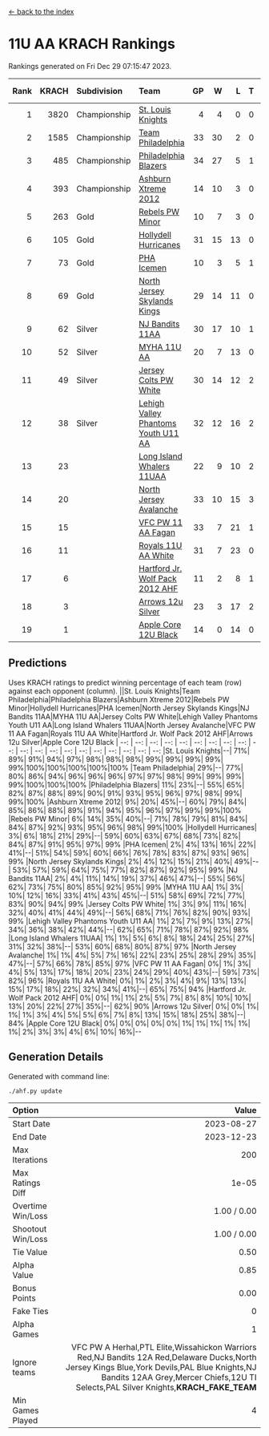 [<- back to the index](readme.md)
# 11U AA KRACH Rankings
Rankings generated on Fri Dec 29 07:15:47 2023.

Rank|KRACH|Subdivision|Team|GP|W|L|T|OTW|OTL|SoS|Exp Wins|Win Diff
---:|---:|:---|:---|---:|---:|---:|---:|---:|---:|---:|---:|---:
1|3820|Championship|[St. Louis Knights](https://gamesheetstats.com/seasons/3659/teams/143319/schedule)|4|4|0|0|0|0|127|4.8|-0.0
2|1585|Championship|[Team Philadelphia](https://gamesheetstats.com/seasons/3659/teams/140788/schedule)|33|30|2|0|1|0|119|31.9|0.0
3|485|Championship|[Philadelphia Blazers](https://gamesheetstats.com/seasons/3659/teams/140785/schedule)|34|27|5|1|0|1|309|28.3|-0.0
4|393|Championship|[Ashburn Xtreme 2012](https://gamesheetstats.com/seasons/3659/teams/140775/schedule)|14|10|3|0|1|0|274|11.9|0.0
5|263|Gold|[Rebels PW Minor](https://gamesheetstats.com/seasons/3659/teams/140786/schedule)|10|7|3|0|0|0|262|7.9|0.0
6|105|Gold|[Hollydell Hurricanes](https://gamesheetstats.com/seasons/3659/teams/140777/schedule)|31|15|13|0|1|2|463|16.9|0.0
7|73|Gold|[PHA Icemen](https://gamesheetstats.com/seasons/3659/teams/143313/schedule)|10|3|5|1|1|0|261|5.4|0.0
8|69|Gold|[North Jersey Skylands Kings](https://gamesheetstats.com/seasons/3659/teams/140784/schedule)|29|14|11|0|2|2|192|16.9|0.0
9|62|Silver|[NJ Bandits 11AA](https://gamesheetstats.com/seasons/3659/teams/140782/schedule)|30|17|10|1|0|2|137|18.4|0.0
10|52|Silver|[MYHA 11U AA](https://gamesheetstats.com/seasons/3659/teams/140781/schedule)|20|7|13|0|0|0|378|7.9|0.0
11|49|Silver|[Jersey Colts PW White](https://gamesheetstats.com/seasons/3659/teams/140778/schedule)|30|14|12|2|2|0|111|17.9|0.0
12|38|Silver|[Lehigh Valley Phantoms Youth U11 AA](https://gamesheetstats.com/seasons/3659/teams/140779/schedule)|32|12|16|2|1|1|314|14.9|0.0
13|23||[Long Island Whalers 11UAA](https://gamesheetstats.com/seasons/3659/teams/140780/schedule)|22|9|10|2|0|1|65|10.9|0.0
14|20||[North Jersey Avalanche](https://gamesheetstats.com/seasons/3659/teams/140783/schedule)|33|10|15|3|1|4|158|13.4|0.0
15|15||[VFC PW 11 AA Fagan](https://gamesheetstats.com/seasons/3659/teams/140789/schedule)|33|7|21|1|3|1|292|11.4|0.0
16|11||[Royals 11U AA White](https://gamesheetstats.com/seasons/3659/teams/140787/schedule)|31|7|23|0|1|0|294|8.9|0.0
17|6||[Hartford Jr. Wolf Pack 2012 AHF](https://gamesheetstats.com/seasons/3659/teams/140776/schedule)|11|2|8|1|0|0|36|3.4|0.0
18|3||[Arrows 12u Silver](https://gamesheetstats.com/seasons/3659/teams/140774/schedule)|23|3|17|2|0|1|59|4.9|0.0
19|1||[Apple Core 12U Black](https://gamesheetstats.com/seasons/3659/teams/140773/schedule)|14|0|14|0|0|0|325|0.9|0.0

## Predictions
Uses KRACH ratings to predict winning percentage of each team (row) against each opponent (column).
||St. Louis Knights|Team Philadelphia|Philadelphia Blazers|Ashburn Xtreme 2012|Rebels PW Minor|Hollydell Hurricanes|PHA Icemen|North Jersey Skylands Kings|NJ Bandits 11AA|MYHA 11U AA|Jersey Colts PW White|Lehigh Valley Phantoms Youth U11 AA|Long Island Whalers 11UAA|North Jersey Avalanche|VFC PW 11 AA Fagan|Royals 11U AA White|Hartford Jr. Wolf Pack 2012 AHF|Arrows 12u Silver|Apple Core 12U Black
| --: | --: | --: | --: | --: | --: | --: | --: | --: | --: | --: | --: | --: | --: | --: | --: | --: | --: | --: | --: 
|St. Louis Knights|--| 71%| 89%| 91%| 94%| 97%| 98%| 98%| 98%| 99%| 99%| 99%| 99%| 99%|100%|100%|100%|100%|100%
|Team Philadelphia| 29%|--| 77%| 80%| 86%| 94%| 96%| 96%| 96%| 97%| 97%| 98%| 99%| 99%| 99%| 99%|100%|100%|100%
|Philadelphia Blazers| 11%| 23%|--| 55%| 65%| 82%| 87%| 88%| 89%| 90%| 91%| 93%| 95%| 96%| 97%| 98%| 99%| 99%|100%
|Ashburn Xtreme 2012|  9%| 20%| 45%|--| 60%| 79%| 84%| 85%| 86%| 88%| 89%| 91%| 94%| 95%| 96%| 97%| 99%| 99%|100%
|Rebels PW Minor|  6%| 14%| 35%| 40%|--| 71%| 78%| 79%| 81%| 84%| 84%| 87%| 92%| 93%| 95%| 96%| 98%| 99%|100%
|Hollydell Hurricanes|  3%|  6%| 18%| 21%| 29%|--| 59%| 60%| 63%| 67%| 68%| 73%| 82%| 84%| 87%| 91%| 95%| 97%| 99%
|PHA Icemen|  2%|  4%| 13%| 16%| 22%| 41%|--| 51%| 54%| 59%| 60%| 66%| 76%| 78%| 83%| 87%| 93%| 96%| 99%
|North Jersey Skylands Kings|  2%|  4%| 12%| 15%| 21%| 40%| 49%|--| 53%| 57%| 59%| 64%| 75%| 77%| 82%| 87%| 92%| 95%| 99%
|NJ Bandits 11AA|  2%|  4%| 11%| 14%| 19%| 37%| 46%| 47%|--| 55%| 56%| 62%| 73%| 75%| 80%| 85%| 92%| 95%| 99%
|MYHA 11U AA|  1%|  3%| 10%| 12%| 16%| 33%| 41%| 43%| 45%|--| 51%| 58%| 69%| 72%| 77%| 83%| 90%| 94%| 99%
|Jersey Colts PW White|  1%|  3%|  9%| 11%| 16%| 32%| 40%| 41%| 44%| 49%|--| 56%| 68%| 71%| 76%| 82%| 90%| 93%| 99%
|Lehigh Valley Phantoms Youth U11 AA|  1%|  2%|  7%|  9%| 13%| 27%| 34%| 36%| 38%| 42%| 44%|--| 62%| 65%| 71%| 78%| 87%| 92%| 98%
|Long Island Whalers 11UAA|  1%|  1%|  5%|  6%|  8%| 18%| 24%| 25%| 27%| 31%| 32%| 38%|--| 53%| 60%| 68%| 80%| 87%| 97%
|North Jersey Avalanche|  1%|  1%|  4%|  5%|  7%| 16%| 22%| 23%| 25%| 28%| 29%| 35%| 47%|--| 57%| 66%| 78%| 85%| 97%
|VFC PW 11 AA Fagan|  0%|  1%|  3%|  4%|  5%| 13%| 17%| 18%| 20%| 23%| 24%| 29%| 40%| 43%|--| 59%| 73%| 82%| 96%
|Royals 11U AA White|  0%|  1%|  2%|  3%|  4%|  9%| 13%| 13%| 15%| 17%| 18%| 22%| 32%| 34%| 41%|--| 65%| 75%| 94%
|Hartford Jr. Wolf Pack 2012 AHF|  0%|  0%|  1%|  1%|  2%|  5%|  7%|  8%|  8%| 10%| 10%| 13%| 20%| 22%| 27%| 35%|--| 62%| 90%
|Arrows 12u Silver|  0%|  0%|  1%|  1%|  1%|  3%|  4%|  5%|  5%|  6%|  7%|  8%| 13%| 15%| 18%| 25%| 38%|--| 84%
|Apple Core 12U Black|  0%|  0%|  0%|  0%|  0%|  1%|  1%|  1%|  1%|  1%|  1%|  2%|  3%|  3%|  4%|  6%| 10%| 16%|--

## Generation Details

Generated with command line:
```
./ahf.py update
```

| Option | Value |
| :----- | ----: |
| Start Date | 2023-08-27 |
| End Date | 2023-12-23 |
| Max Iterations | 200 |
| Max Ratings Diff | 1e-05 |
| Overtime Win/Loss | 1.00 / 0.00 |
| Shootout Win/Loss | 1.00 / 0.00 |
| Tie Value | 0.50 |
| Alpha Value | 0.85 |
| Bonus Points | 0.00 |
| Fake Ties | 0 |
| Alpha Games | 1 |
| Ignore teams | VFC PW A Herhal,PTL Elite,Wissahickon Warriors Red,NJ Bandits 12A Red,Delaware Ducks,North Jersey Kings Blue,York Devils,PAL Blue Knights,NJ Bandits 12AA Grey,Mercer Chiefs,12U TI Selects,PAL Silver Knights,__KRACH_FAKE_TEAM__ |
| Min Games Played | 4 |

